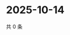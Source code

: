 # 2025-10-14

共 0 条

<!-- BEGIN ZHIHUVIDEO -->
<!-- 最后更新时间 Tue Oct 14 2025 21:24:33 GMT+0800 (China Standard Time) -->

<!-- END ZHIHUVIDEO -->
